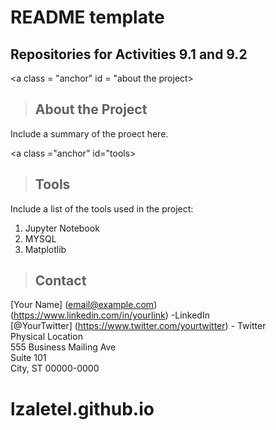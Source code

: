 # README template
## Repositories for Activities 9.1 and 9.2
<a class = "anchor" id = "about the project></a>
>## About the Project
Include a summary of the proect here.

<a class ="anchor" id="tools></a>
>## Tools
Include a list of the tools used in the project:
1. Jupyter Notebook
2. MYSQL
3. Matplotlib

<a class = "anchor" id="contact"> </a>
>## Contact
[Your Name] (email@example.com) <br>
(https://www.linkedin.com/in/yourlink) -LinkedIn <br>
[@YourTwitter] (https://www.twitter.com/yourtwitter) - Twitter <br>
Physical Location <br>
555 Business Mailing Ave <br>
Suite 101 <br>
City, ST 00000-0000
# lzaletel.github.io
